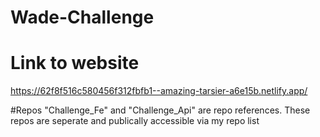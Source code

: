 # Wade-Challenge

# Link to website
https://62f8f516c580456f312fbfb1--amazing-tarsier-a6e15b.netlify.app/

#Repos
"Challenge_Fe" and "Challenge_Api" are repo references. These repos are seperate and publically accessible via my repo list
